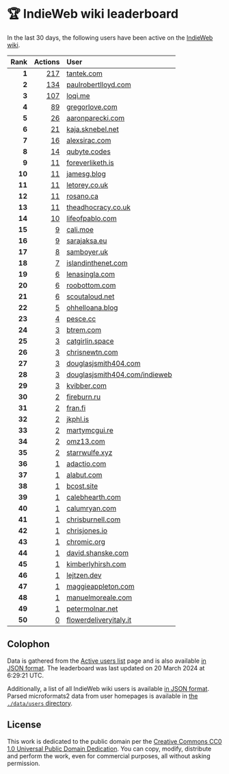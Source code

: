# 🏆 IndieWeb wiki leaderboard

In the last 30 days, the following users have been active on the [IndieWeb wiki](https://indieweb.org).

| Rank | Actions | User |
|-----:|--------:|:-----|
| **1** | [217](https://indieweb.org/Special:Contributions/Tantek.com) | [tantek.com](http://tantek.com) |
| **2** | [134](https://indieweb.org/Special:Contributions/Paulrobertlloyd.com) | [paulrobertlloyd.com](http://paulrobertlloyd.com) |
| **3** | [107](https://indieweb.org/Special:Contributions/Loqi.me) | [loqi.me](http://loqi.me) |
| **4** | [89](https://indieweb.org/Special:Contributions/Gregorlove.com) | [gregorlove.com](http://gregorlove.com) |
| **5** | [26](https://indieweb.org/Special:Contributions/Aaronparecki.com) | [aaronparecki.com](http://aaronparecki.com) |
| **6** | [21](https://indieweb.org/Special:Contributions/Kaja.sknebel.net) | [kaja.sknebel.net](http://kaja.sknebel.net) |
| **7** | [16](https://indieweb.org/Special:Contributions/Alexsirac.com) | [alexsirac.com](http://alexsirac.com) |
| **8** | [14](https://indieweb.org/Special:Contributions/Qubyte.codes) | [qubyte.codes](http://qubyte.codes) |
| **9** | [11](https://indieweb.org/Special:Contributions/Foreverliketh.is) | [foreverliketh.is](http://foreverliketh.is) |
| **10** | [11](https://indieweb.org/Special:Contributions/Jamesg.blog) | [jamesg.blog](http://jamesg.blog) |
| **11** | [11](https://indieweb.org/Special:Contributions/Letorey.co.uk) | [letorey.co.uk](http://letorey.co.uk) |
| **12** | [11](https://indieweb.org/Special:Contributions/Rosano.ca) | [rosano.ca](http://rosano.ca) |
| **13** | [11](https://indieweb.org/Special:Contributions/Theadhocracy.co.uk) | [theadhocracy.co.uk](http://theadhocracy.co.uk) |
| **14** | [10](https://indieweb.org/Special:Contributions/Lifeofpablo.com) | [lifeofpablo.com](http://lifeofpablo.com) |
| **15** | [9](https://indieweb.org/Special:Contributions/Cali.moe) | [cali.moe](http://cali.moe) |
| **16** | [9](https://indieweb.org/Special:Contributions/Sarajaksa.eu) | [sarajaksa.eu](http://sarajaksa.eu) |
| **17** | [8](https://indieweb.org/Special:Contributions/Samboyer.uk) | [samboyer.uk](http://samboyer.uk) |
| **18** | [7](https://indieweb.org/Special:Contributions/Islandinthenet.com) | [islandinthenet.com](http://islandinthenet.com) |
| **19** | [6](https://indieweb.org/Special:Contributions/Lenasingla.com) | [lenasingla.com](http://lenasingla.com) |
| **20** | [6](https://indieweb.org/Special:Contributions/Roobottom.com) | [roobottom.com](http://roobottom.com) |
| **21** | [6](https://indieweb.org/Special:Contributions/Scoutaloud.net) | [scoutaloud.net](http://scoutaloud.net) |
| **22** | [5](https://indieweb.org/Special:Contributions/Ohhelloana.blog) | [ohhelloana.blog](http://ohhelloana.blog) |
| **23** | [4](https://indieweb.org/Special:Contributions/Pesce.cc) | [pesce.cc](http://pesce.cc) |
| **24** | [3](https://indieweb.org/Special:Contributions/Btrem.com) | [btrem.com](http://btrem.com) |
| **25** | [3](https://indieweb.org/Special:Contributions/Catgirlin.space) | [catgirlin.space](http://catgirlin.space) |
| **26** | [3](https://indieweb.org/Special:Contributions/Chrisnewtn.com) | [chrisnewtn.com](http://chrisnewtn.com) |
| **27** | [3](https://indieweb.org/Special:Contributions/Douglasjsmith404.com) | [douglasjsmith404.com](http://douglasjsmith404.com) |
| **28** | [3](https://indieweb.org/Special:Contributions/Douglasjsmith404.com_indieweb) | [douglasjsmith404.com/indieweb](http://douglasjsmith404.com/indieweb) |
| **29** | [3](https://indieweb.org/Special:Contributions/Kvibber.com) | [kvibber.com](http://kvibber.com) |
| **30** | [2](https://indieweb.org/Special:Contributions/Fireburn.ru) | [fireburn.ru](http://fireburn.ru) |
| **31** | [2](https://indieweb.org/Special:Contributions/Fran.fi) | [fran.fi](http://fran.fi) |
| **32** | [2](https://indieweb.org/Special:Contributions/Jkphl.is) | [jkphl.is](http://jkphl.is) |
| **33** | [2](https://indieweb.org/Special:Contributions/Martymcgui.re) | [martymcgui.re](http://martymcgui.re) |
| **34** | [2](https://indieweb.org/Special:Contributions/Omz13.com) | [omz13.com](http://omz13.com) |
| **35** | [2](https://indieweb.org/Special:Contributions/Starrwulfe.xyz) | [starrwulfe.xyz](http://starrwulfe.xyz) |
| **36** | [1](https://indieweb.org/Special:Contributions/Adactio.com) | [adactio.com](http://adactio.com) |
| **37** | [1](https://indieweb.org/Special:Contributions/Alabut.com) | [alabut.com](http://alabut.com) |
| **38** | [1](https://indieweb.org/Special:Contributions/Bcost.site) | [bcost.site](http://bcost.site) |
| **39** | [1](https://indieweb.org/Special:Contributions/Calebhearth.com) | [calebhearth.com](http://calebhearth.com) |
| **40** | [1](https://indieweb.org/Special:Contributions/Calumryan.com) | [calumryan.com](http://calumryan.com) |
| **41** | [1](https://indieweb.org/Special:Contributions/Chrisburnell.com) | [chrisburnell.com](http://chrisburnell.com) |
| **42** | [1](https://indieweb.org/Special:Contributions/Chrisjones.io) | [chrisjones.io](http://chrisjones.io) |
| **43** | [1](https://indieweb.org/Special:Contributions/Chromic.org) | [chromic.org](http://chromic.org) |
| **44** | [1](https://indieweb.org/Special:Contributions/David.shanske.com) | [david.shanske.com](http://david.shanske.com) |
| **45** | [1](https://indieweb.org/Special:Contributions/Kimberlyhirsh.com) | [kimberlyhirsh.com](http://kimberlyhirsh.com) |
| **46** | [1](https://indieweb.org/Special:Contributions/Lejtzen.dev) | [lejtzen.dev](http://lejtzen.dev) |
| **47** | [1](https://indieweb.org/Special:Contributions/Maggieappleton.com) | [maggieappleton.com](http://maggieappleton.com) |
| **48** | [1](https://indieweb.org/Special:Contributions/Manuelmoreale.com) | [manuelmoreale.com](http://manuelmoreale.com) |
| **49** | [1](https://indieweb.org/Special:Contributions/Petermolnar.net) | [petermolnar.net](http://petermolnar.net) |
| **50** | [0](https://indieweb.org/Special:Contributions/Flowerdeliveryitaly.it) | [flowerdeliveryitaly.it](http://flowerdeliveryitaly.it) |


## Colophon

Data is gathered from the [Active users list](https://indieweb.org/Special:ActiveUsers) page and is also available [in JSON format](https://github.com/jgarber623/indieweb-wiki-leaderboard/blob/main/data/leaderboard.json). The leaderboard was last updated on 20 March 2024 at 6:29:21 UTC.

Additionally, a list of all IndieWeb wiki users is available [in JSON format](https://github.com/jgarber623/indieweb-wiki-leaderboard/blob/main/data/users.json). Parsed microformats2 data from user homepages is available in [the `./data/users` directory](https://github.com/jgarber623/indieweb-wiki-leaderboard/blob/main/data/users).

## License

This work is dedicated to the public domain per the [Creative Commons CC0 1.0 Universal Public Domain Dedication](https://creativecommons.org/publicdomain/zero/1.0/). You can copy, modify, distribute and perform the work, even for commercial purposes, all without asking permission.
